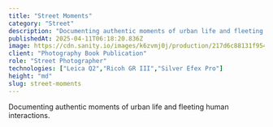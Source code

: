 ```yaml
---
title: "Street Moments"
category: "Street"
description: "Documenting authentic moments of urban life and fleeting human interactions."
publishedAt: 2025-04-11T06:18:20.836Z
image: https://cdn.sanity.io/images/k6zvmj0j/production/217d6c88131f95469483d87a614e3f71d75e686d-3824x2520.jpg
client: "Photography Book Publication"
role: "Street Photographer"
technologies: ["Leica Q2","Ricoh GR III","Silver Efex Pro"]
height: "md"
slug: street-moments
---
```


Documenting authentic moments of urban life and fleeting human interactions.
